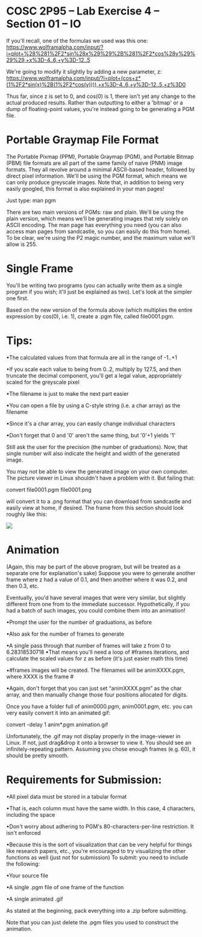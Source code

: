 # COSC 2P95 – Lab Exercise 4 – Section 01 – IO

If you'll recall, one of the formulas we used was this one:
https://www.wolframalpha.com/input/?i=plot+%28%281%2F2*sin%28x%29%29%2B%281%2F2*cos%28y%29%29%29,+x%3D-4..6,+y%3D-12..5

We're going to modify it slightly by adding a new parameter, z:
https://www.wolframalpha.com/input/?i=plot+(cos+z*(1%2F2*sin(x)%2B(1%2F2*cos(y)))),+x%3D-4..6,+y%3D-12..5,+z%3D0

Thus far, since z is set to 0, and cos(0) is 1, there isn't yet any change to the actual produced results.
Rather than outputting to either a 'bitmap' or a dump of floating-point values, you're instead going to be 
generating a PGM file.


# Portable Graymap File Format

The Portable Pixmap (PPM), Portable Graymap (PGM), and Portable Bitmap (PBM) file formats are all part of 
the same family of naive (PNM) image formats.
They all revolve around a minimal ASCII-based header, followed by direct pixel information.
We'll be using the PGM format, which means we can only produce greyscale images.
Note that, in addition to being very easily googled, this format is also explained in your 
man pages!

Just type: 
man pgm

There are two main versions of PGMs: raw and plain. We'll be using the plain version, which means we'll be 
generating images that rely solely on ASCII encoding.
The man page has everything you need (you can also access man pages from sandcastle, so you can easily do 
this from home). To be clear, we're using the P2 
magic number, and the maximum value we'll allow is 255.

# Single Frame

You'll be writing two programs (you can actually write them as a single program if you wish; it'll just be 
explained as two). Let's look at the simpler one first.

Based on the new version of the formula above (which multiplies the entire expression by cos(0), i.e. 1), create 
a .pgm file, called file0001.pgm.

# Tips:

•The calculated values from that formula are all in the range of -1..+1

•If you scale each value to being from 0..2, multiply by 127.5, and then truncate the decimal component, you'll get a legal value, appropriately scaled for the greyscale pixel

•The filename is just to make the next part easier

▪You can open a file by using a C-style string (i.e. a char array) as the filename

▪Since it's a char array, you can easily change individual characters

▪Don't forget that 0 and '0' aren't the same thing, but '0'+1 yields '1'

Still ask the user for the precision (the number of graduations). Now, that single number will also indicate the 
height and width of the generated image.

You may not be able to view the generated image on your own computer. The picture viewer in Linux shouldn't 
have a problem with it. But failing that:

convert file0001.pgm file0001.png

will convert it to a .png format that you can download from sandcastle and easily view at home, if desired.
The frame from this section should look roughly like this:

![](https://github.com/fs1237/2P95-ASS4/blob/master/frames1.jpg)

# Animation

(Again, this may be part of the above program, but will be treated as a separate one for explanation's sake)
Suppose you were to generate another frame where z had a value of 0.1, and then another where it was 0.2, and 
then 0.3, etc.

Eventually, you'd have several images that were very similar, but slightly different from one from to the 
immediate successor. Hypothetically, if you had a batch of such images, you could combine them into an 
animation!

•Prompt the user for the number of graduations, as before

•Also ask for the number of frames to generate

•A single pass through that number of frames will take z from 0 to 6.28318530718
▪That means you'll need a loop of #frames iterations, and calculate the scaled values for z as before 
(it's just easier math this time)

•#frames images will be created. The filenames will be animXXXX.pgm, where XXXX is the frame #

▪Again, don't forget that you can just set “animXXXX.pgm” as the char array, and then manually 
change those four positions allocated for digits.

Once you have a folder full of anim0000.pgm, anim0001.pgm, etc. you can very easily convert it into an 
animated gif:

convert -delay 1 anim*.pgm animation.gif

Unfortunately, the .gif may not display properly in the image-viewer in Linux. If not, just drag&drop it onto a 
browser to view it. You should see an infinitely-repeating pattern. Assuming you chose enough frames (e.g. 60),
it should be pretty smooth.

# Requirements for Submission:

•All pixel data must be stored in a tabular format

▪That is, each column must have the same width. In this case, 4 characters, including the space

•Don't worry about adhering to PGM's 80-characters-per-line restriction. It isn't enforced

•Because this is the sort of visualization that can be very helpful for things like research papers, etc., 
you're encouraged to try visualizing the other functions as well (just not for submission)
To submit: you need to include the following:

•Your source file

•A single .pgm file of one frame of the function

•A single animated .gif

As stated at the beginning, pack everything into a .zip before submitting.

Note that you can just delete the .pgm files you used to construct the animation.

